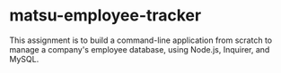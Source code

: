 # matsu-employee-tracker
This assignment is to build a command-line application from scratch to manage a company's employee database, using Node.js, Inquirer, and MySQL.
